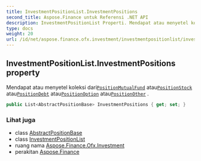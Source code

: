 ```yaml
---
title: InvestmentPositionList.InvestmentPositions
second_title: Aspose.Finance untuk Referensi .NET API
description: InvestmentPositionList Properti. Mendapat atau menyetel koleksi dariPositionMutualFund atauPositionStock atauPositionDebt atauPositionOption atauPositionOther .
type: docs
weight: 20
url: /id/net/aspose.finance.ofx.investment/investmentpositionlist/investmentpositions/
---
```

## InvestmentPositionList.InvestmentPositions property

Mendapat atau menyetel koleksi dari[`PositionMutualFund`](../../positionmutualfund/) atau[`PositionStock`](../../positionstock/) atau[`PositionDebt`](../../positiondebt/) atau[`PositionOption`](../../positionoption/) atau[`PositionOther`](../../positionother/) .

```csharp
public List<AbstractPositionBase> InvestmentPositions { get; set; }
```

### Lihat juga

* class [AbstractPositionBase](../../abstractpositionbase/)
* class [InvestmentPositionList](../)
* ruang nama [Aspose.Finance.Ofx.Investment](../../investmentpositionlist/)
* perakitan [Aspose.Finance](../../../)


